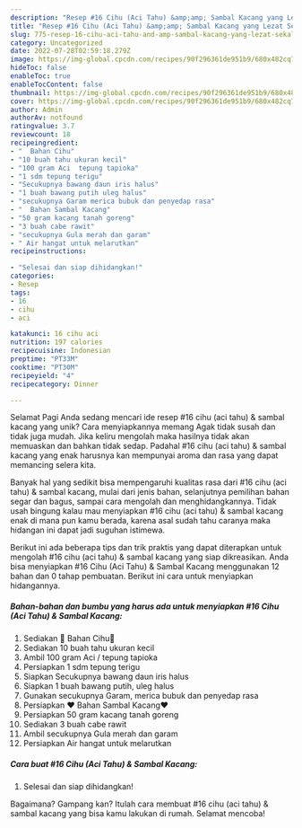 ```yaml
---
description: "Resep #16 Cihu (Aci Tahu) &amp;amp; Sambal Kacang yang Lezat Sekali"
title: "Resep #16 Cihu (Aci Tahu) &amp;amp; Sambal Kacang yang Lezat Sekali"
slug: 775-resep-16-cihu-aci-tahu-and-amp-sambal-kacang-yang-lezat-sekali
category: Uncategorized
date: 2022-07-28T02:59:18.279Z
image: https://img-global.cpcdn.com/recipes/90f296361de951b9/680x482cq70/16-cihu-aci-tahu-sambal-kacang-foto-resep-utama.jpg
hideToc: false
enableToc: true
enableTocContent: false
thumbnail: https://img-global.cpcdn.com/recipes/90f296361de951b9/680x482cq70/16-cihu-aci-tahu-sambal-kacang-foto-resep-utama.jpg
cover: https://img-global.cpcdn.com/recipes/90f296361de951b9/680x482cq70/16-cihu-aci-tahu-sambal-kacang-foto-resep-utama.jpg
author: Admin
authorAv: notfound
ratingvalue: 3.7
reviewcount: 18
recipeingredient:
- "  Bahan Cihu"
- "10 buah tahu ukuran kecil"
- "100 gram Aci  tepung tapioka"
- "1 sdm tepung terigu"
- "Secukupnya bawang daun iris halus"
- "1 buah bawang putih uleg halus"
- "secukupnya Garam merica bubuk dan penyedap rasa"
- "  Bahan Sambal Kacang"
- "50 gram kacang tanah goreng"
- "3 buah cabe rawit"
- "secukupnya Gula merah dan garam"
- " Air hangat untuk melarutkan"
recipeinstructions:

- "Selesai dan siap dihidangkan!"
categories:
- Resep
tags:
- 16
- cihu
- aci

katakunci: 16 cihu aci 
nutrition: 197 calories
recipecuisine: Indonesian
preptime: "PT33M"
cooktime: "PT30M"
recipeyield: "4"
recipecategory: Dinner

---
```



Selamat Pagi Anda sedang mencari ide resep #16 cihu (aci tahu) &amp; sambal kacang yang unik? Cara menyiapkannya memang Agak tidak susah dan tidak juga mudah. Jika keliru mengolah maka hasilnya tidak akan memuaskan dan bahkan tidak sedap. Padahal #16 cihu (aci tahu) &amp; sambal kacang yang enak harusnya kan mempunyai aroma dan rasa yang dapat memancing selera kita.


Banyak hal yang sedikit bisa mempengaruhi kualitas rasa dari #16 cihu (aci tahu) &amp; sambal kacang, mulai dari jenis bahan, selanjutnya pemilihan bahan segar dan bagus, sampai cara mengolah dan menghidangkannya. Tidak usah bingung kalau mau menyiapkan #16 cihu (aci tahu) &amp; sambal kacang enak di mana pun kamu berada, karena asal sudah tahu caranya maka hidangan ini dapat jadi suguhan istimewa.




Berikut ini ada beberapa tips dan trik praktis yang dapat diterapkan untuk mengolah #16 cihu (aci tahu) &amp; sambal kacang yang siap dikreasikan. Anda bisa menyiapkan #16 Cihu (Aci Tahu) &amp; Sambal Kacang menggunakan 12 bahan dan 0 tahap pembuatan. Berikut ini cara untuk menyiapkan hidangannya.

<!--inarticleads1-->

##### Bahan-bahan dan bumbu yang harus ada untuk menyiapkan #16 Cihu (Aci Tahu) &amp; Sambal Kacang:

1. Sediakan  💖 Bahan Cihu💖
1. Sediakan 10 buah tahu ukuran kecil
1. Ambil 100 gram Aci / tepung tapioka
1. Persiapkan 1 sdm tepung terigu
1. Siapkan Secukupnya bawang daun iris halus
1. Siapkan 1 buah bawang putih, uleg halus
1. Gunakan secukupnya Garam, merica bubuk dan penyedap rasa
1. Persiapkan  ❤ Bahan Sambal Kacang❤
1. Persiapkan 50 gram kacang tanah goreng
1. Sediakan 3 buah cabe rawit
1. Ambil secukupnya Gula merah dan garam
1. Persiapkan  Air hangat untuk melarutkan




<!--inarticleads2-->

##### Cara buat #16 Cihu (Aci Tahu) &amp; Sambal Kacang:


1. Selesai dan siap dihidangkan!



Bagaimana? Gampang kan? Itulah cara membuat #16 cihu (aci tahu) &amp; sambal kacang yang bisa kamu lakukan di rumah. Selamat mencoba!
